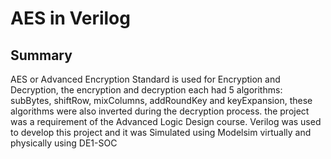 # AES in Verilog 
## Summary 
AES or Advanced Encryption Standard is used for Encryption and Decryption, the encryption and decryption each had 5 algorithms: subBytes, shiftRow, mixColumns, addRoundKey and keyExpansion, these algorithms were also inverted during the decryption process. the project was a requirement of the Advanced Logic Design course. Verilog was used to develop this project and it was Simulated using Modelsim virtually and physically using DE1-SOC